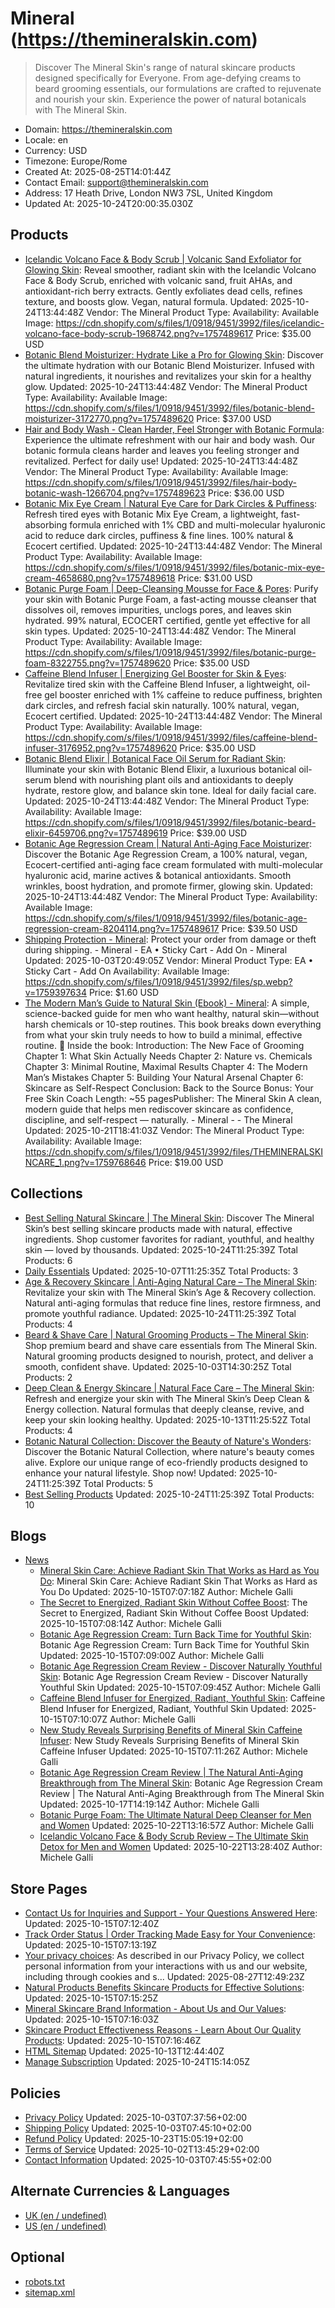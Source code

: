 # Mineral (https://themineralskin.com)

> Discover The Mineral Skin's range of natural skincare products designed specifically for Everyone. From age-defying creams to beard grooming essentials, our formulations are crafted to rejuvenate and nourish your skin. Experience the power of natural botanicals with The Mineral Skin.

- Domain: https://themineralskin.com
- Locale: en
- Currency: USD
- Timezone: Europe/Rome
- Created At: 2025-08-25T14:01:44Z
- Contact Email: support@themineralskin.com
- Address: 17 Heath Drive, London NW3 7SL, United Kingdom
- Updated At: 2025-10-24T20:00:35.030Z

## Products

- [Icelandic Volcano Face & Body Scrub | Volcanic Sand Exfoliator for Glowing Skin](https://themineralskin.com/products/icelandic-volcano-face-body-scrub): Reveal smoother, radiant skin with the Icelandic Volcano Face & Body Scrub, enriched with volcanic sand, fruit AHAs, and antioxidant-rich berry extracts. Gently exfoliates dead cells, refines texture, and boosts glow. Vegan, natural formula.
  Updated: 2025-10-24T13:44:48Z
  Vendor: The Mineral
  Product Type: 
  Availability: Available
  Image: https://cdn.shopify.com/s/files/1/0918/9451/3992/files/icelandic-volcano-face-body-scrub-1968742.png?v=1757489617
  Price: $35.00 USD
- [Botanic Blend Moisturizer: Hydrate Like a Pro for Glowing Skin](https://themineralskin.com/products/botanic-blend-moisturizer-1): Discover the ultimate hydration with our Botanic Blend Moisturizer. Infused with natural ingredients, it nourishes and revitalizes your skin for a healthy glow.
  Updated: 2025-10-24T13:44:48Z
  Vendor: The Mineral
  Product Type: 
  Availability: Available
  Image: https://cdn.shopify.com/s/files/1/0918/9451/3992/files/botanic-blend-moisturizer-3172770.png?v=1757489620
  Price: $37.00 USD
- [Hair and Body Wash - Clean Harder, Feel Stronger with Botanic Formula](https://themineralskin.com/products/hair-body-botanic-wash): Experience the ultimate refreshment with our hair and body wash. Our botanic formula cleans harder and leaves you feeling stronger and revitalized. Perfect for daily use!
  Updated: 2025-10-24T13:44:48Z
  Vendor: The Mineral
  Product Type: 
  Availability: Available
  Image: https://cdn.shopify.com/s/files/1/0918/9451/3992/files/hair-body-botanic-wash-1266704.png?v=1757489623
  Price: $36.00 USD
- [Botanic Mix Eye Cream | Natural Eye Care for Dark Circles & Puffiness](https://themineralskin.com/products/botanic-mix-eye-cream): Refresh tired eyes with Botanic Mix Eye Cream, a lightweight, fast-absorbing formula enriched with 1% CBD and multi-molecular hyaluronic acid to reduce dark circles, puffiness & fine lines. 100% natural & Ecocert certified.
  Updated: 2025-10-24T13:44:48Z
  Vendor: The Mineral
  Product Type: 
  Availability: Available
  Image: https://cdn.shopify.com/s/files/1/0918/9451/3992/files/botanic-mix-eye-cream-4658680.png?v=1757489618
  Price: $31.00 USD
- [Botanic Purge Foam | Deep-Cleansing Mousse for Face & Pores](https://themineralskin.com/products/botanic-purge-foam): Purify your skin with Botanic Purge Foam, a fast-acting mousse cleanser that dissolves oil, removes impurities, unclogs pores, and leaves skin hydrated. 99% natural, ECOCERT certified, gentle yet effective for all skin types.
  Updated: 2025-10-24T13:44:48Z
  Vendor: The Mineral
  Product Type: 
  Availability: Available
  Image: https://cdn.shopify.com/s/files/1/0918/9451/3992/files/botanic-purge-foam-8322755.png?v=1757489620
  Price: $35.00 USD
- [Caffeine Blend Infuser | Energizing Gel Booster for Skin & Eyes](https://themineralskin.com/products/caffeine-blend-infuser): Revitalize tired skin with the Caffeine Blend Infuser, a lightweight, oil-free gel booster enriched with 1% caffeine to reduce puffiness, brighten dark circles, and refresh facial skin naturally. 100% natural, vegan, Ecocert certified.
  Updated: 2025-10-24T13:44:48Z
  Vendor: The Mineral
  Product Type: 
  Availability: Available
  Image: https://cdn.shopify.com/s/files/1/0918/9451/3992/files/caffeine-blend-infuser-3176952.png?v=1757489620
  Price: $35.00 USD
- [Botanic Blend Elixir | Botanical Face Oil Serum for Radiant Skin](https://themineralskin.com/products/botanic-blend-elixir): Illuminate your skin with Botanic Blend Elixir, a luxurious botanical oil-serum blend with nourishing plant oils and antioxidants to deeply hydrate, restore glow, and balance skin tone. Ideal for daily facial care.
  Updated: 2025-10-24T13:44:48Z
  Vendor: The Mineral
  Product Type: 
  Availability: Available
  Image: https://cdn.shopify.com/s/files/1/0918/9451/3992/files/botanic-beard-elixir-6459706.png?v=1757489619
  Price: $39.00 USD
- [Botanic Age Regression Cream | Natural Anti-Aging Face Moisturizer](https://themineralskin.com/products/botanic-age-regression-cream): Discover the Botanic Age Regression Cream, a 100% natural, vegan, Ecocert-certified anti-aging face cream formulated with multi-molecular hyaluronic acid, marine actives & botanical antioxidants. Smooth wrinkles, boost hydration, and promote firmer, glowing skin.
  Updated: 2025-10-24T13:44:48Z
  Vendor: The Mineral
  Product Type: 
  Availability: Available
  Image: https://cdn.shopify.com/s/files/1/0918/9451/3992/files/botanic-age-regression-cream-8204114.png?v=1757489617
  Price: $39.50 USD
- [Shipping Protection - Mineral](https://themineralskin.com/products/ea-add-on-product): Protect your order from damage or theft during shipping. - Mineral - EA • Sticky Cart - Add On - Mineral
  Updated: 2025-10-03T20:49:05Z
  Vendor: Mineral
  Product Type: EA • Sticky Cart - Add On
  Availability: Available
  Image: https://cdn.shopify.com/s/files/1/0918/9451/3992/files/sp.webp?v=1759397634
  Price: $1.60 USD
- [The Modern Man’s Guide to Natural Skin (Ebook) - Mineral](https://themineralskin.com/products/the-modern-man-s-guide-to-natural-skin-ebook): A simple, science-backed guide for men who want healthy, natural skin—without harsh chemicals or 10-step routines. This book breaks down everything from what your skin truly needs to how to build a minimal, effective routine. 📘 Inside the book: Introduction: The New Face of Grooming Chapter 1: What Skin Actually Needs Chapter 2: Nature vs. Chemicals Chapter 3: Minimal Routine, Maximal Results Chapter 4: The Modern Man’s Mistakes Chapter 5: Building Your Natural Arsenal Chapter 6: Skincare as Self-Respect Conclusion: Back to the Source Bonus: Your Free Skin Coach Length: ~55 pagesPublisher: The Mineral Skin A clean, modern guide that helps men rediscover skincare as confidence, discipline, and self-respect — naturally. - Mineral -  - The Mineral
  Updated: 2025-10-21T18:41:03Z
  Vendor: The Mineral
  Product Type: 
  Availability: Available
  Image: https://cdn.shopify.com/s/files/1/0918/9451/3992/files/THEMINERALSKINCARE_1.png?v=1759768646
  Price: $19.00 USD

## Collections

- [Best Selling Natural Skincare | The Mineral Skin](https://themineralskin.com/collections/best-sellers): Discover The Mineral Skin’s best selling skincare products made with natural, effective ingredients. Shop customer favorites for radiant, youthful, and healthy skin — loved by thousands.
  Updated: 2025-10-24T11:25:39Z
  Total Products: 6
- [Daily Essentials](https://themineralskin.com/collections/daily-essentials)
  Updated: 2025-10-07T11:25:35Z
  Total Products: 3
- [Age & Recovery Skincare | Anti-Aging Natural Care – The Mineral Skin](https://themineralskin.com/collections/age-recovery): Revitalize your skin with The Mineral Skin’s Age & Recovery collection. Natural anti-aging formulas that reduce fine lines, restore firmness, and promote youthful radiance.
  Updated: 2025-10-24T11:25:39Z
  Total Products: 4
- [Beard & Shave Care | Natural Grooming Products – The Mineral Skin](https://themineralskin.com/collections/beard-shave-care): Shop premium beard and shave care essentials from The Mineral Skin. Natural grooming products designed to nourish, protect, and deliver a smooth, confident shave.
  Updated: 2025-10-03T14:30:25Z
  Total Products: 2
- [Deep Clean & Energy Skincare | Natural Face Care – The Mineral Skin](https://themineralskin.com/collections/deep-clean-energy): Refresh and energize your skin with The Mineral Skin’s Deep Clean & Energy collection. Natural formulas that deeply cleanse, revive, and keep your skin looking healthy.
  Updated: 2025-10-13T11:25:52Z
  Total Products: 4
- [Botanic Natural Collection: Discover the Beauty of Nature's Wonders](https://themineralskin.com/collections/the-botanic™-collection): Discover the Botanic Natural Collection, where nature's beauty comes alive. Explore our unique range of eco-friendly products designed to enhance your natural lifestyle. Shop now!
  Updated: 2025-10-24T11:25:39Z
  Total Products: 5
- [Best Selling Products](https://themineralskin.com/collections/best-selling-products)
  Updated: 2025-10-24T11:25:39Z
  Total Products: 10

## Blogs

- [News](https://themineralskin.com/blogs/news)
  - [Mineral Skin Care: Achieve Radiant Skin That Works as Hard as You Do](https://themineralskin.com/blogs/news/the-mineral-skin-for-skin-that-works-as-hard-as-you-do): Mineral Skin Care: Achieve Radiant Skin That Works as Hard as You Do
    Updated: 2025-10-15T07:07:18Z
    Author: Michele Galli
  - [The Secret to Energized, Radiant Skin Without Coffee Boost](https://themineralskin.com/blogs/news/the-secret-to-energized-radiant-skin-without-another-cup-of-coffee): The Secret to Energized, Radiant Skin Without Coffee Boost
    Updated: 2025-10-15T07:08:14Z
    Author: Michele Galli
  - [Botanic Age Regression Cream: Turn Back Time for Youthful Skin](https://themineralskin.com/blogs/news/turn-back-time-with-botanic-age-regression-cream): Botanic Age Regression Cream: Turn Back Time for Youthful Skin
    Updated: 2025-10-15T07:09:00Z
    Author: Michele Galli
  - [Botanic Age Regression Cream Review - Discover Naturally Youthful Skin](https://themineralskin.com/blogs/news/botanic-age-regression-cream-review-unlocking-youthful-skin-naturally): Botanic Age Regression Cream Review - Discover Naturally Youthful Skin
    Updated: 2025-10-15T07:09:45Z
    Author: Michele Galli
  - [Caffeine Blend Infuser for Energized, Radiant, Youthful Skin](https://themineralskin.com/blogs/news/caffeine-blend-infuser-the-secret-to-energized-radiant-and-youthful-skin): Caffeine Blend Infuser for Energized, Radiant, Youthful Skin
    Updated: 2025-10-15T07:10:07Z
    Author: Michele Galli
  - [New Study Reveals Surprising Benefits of Mineral Skin Caffeine Infuser](https://themineralskin.com/blogs/news/new-study-reveals-surprising-insight-about-the-mineral-skin-caffeine-blend-infuser): New Study Reveals Surprising Benefits of Mineral Skin Caffeine Infuser
    Updated: 2025-10-15T07:11:26Z
    Author: Michele Galli
  - [Botanic Age Regression Cream Review | The Natural Anti-Aging Breakthrough from The Mineral Skin](https://themineralskin.com/blogs/news/botanic-age-regression-cream-a-new-era-in-natural-anti-aging): Botanic Age Regression Cream Review | The Natural Anti-Aging Breakthrough from The Mineral Skin
    Updated: 2025-10-17T14:19:14Z
    Author: Michele Galli
  - [Botanic Purge Foam: The Ultimate Natural Deep Cleanser for Men and Women](https://themineralskin.com/blogs/news/botanic-purge-foam-the-ultimate-natural-deep-cleanser-for-men-and-women)
    Updated: 2025-10-22T13:16:57Z
    Author: Michele Galli
  - [Icelandic Volcano Face & Body Scrub Review – The Ultimate Skin Detox for Men and Women](https://themineralskin.com/blogs/news/icelandic-volcano-face-body-scrub-review-the-ultimate-skin-detox-for-men-and-women)
    Updated: 2025-10-22T13:28:40Z
    Author: Michele Galli

## Store Pages

- [Contact Us for Inquiries and Support - Your Questions Answered Here](https://themineralskin.com/pages/contact): 
  Updated: 2025-10-15T07:12:40Z
- [Track Order Status | Order Tracking Made Easy for Your Convenience](https://themineralskin.com/pages/track-order): 
  Updated: 2025-10-15T07:13:19Z
- [Your privacy choices](https://themineralskin.com/pages/data-sharing-opt-out): As described in our Privacy Policy, we collect personal information from your interactions with us and our website, including through cookies and s...
  Updated: 2025-08-27T12:49:23Z
- [Natural Products Benefits Skincare Products for Effective Solutions](https://themineralskin.com/pages/why-natural): 
  Updated: 2025-10-15T07:15:25Z
- [Mineral Skincare Brand Information - About Us and Our Values](https://themineralskin.com/pages/ai-skincare-advisor): 
  Updated: 2025-10-15T07:16:03Z
- [Skincare Product Effectiveness Reasons - Learn About Our Quality Products](https://themineralskin.com/pages/why-it-works-know-more-about-our-products): 
  Updated: 2025-10-15T07:16:46Z
- [HTML Sitemap](https://themineralskin.com/pages/html-sitemap)
  Updated: 2025-10-13T12:44:40Z
- [Manage Subscription](https://themineralskin.com/pages/joy-subscription)
  Updated: 2025-10-24T15:14:05Z

## Policies

- [Privacy Policy](https://themineralskin.com/policies/privacy-policy)
  Updated: 2025-10-03T07:37:56+02:00
- [Shipping Policy](https://themineralskin.com/policies/shipping-policy)
  Updated: 2025-10-03T07:45:10+02:00
- [Refund Policy](https://themineralskin.com/policies/refund-policy)
  Updated: 2025-10-23T15:05:19+02:00
- [Terms of Service](https://themineralskin.com/policies/terms-of-service)
  Updated: 2025-10-02T13:45:29+02:00
- [Contact Information](https://themineralskin.com/policies/contact-information)
  Updated: 2025-10-03T07:45:55+02:00

## Alternate Currencies & Languages

- [UK (en / undefined)](https://themineralskin.com/llms.txt?market=uk)
- [US (en / undefined)](https://themineralskin.com/llms.txt?market=us)

## Optional

- [robots.txt](https://themineralskin.com/robots.txt)
- [sitemap.xml](https://themineralskin.com/sitemap.xml)
